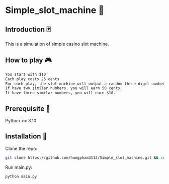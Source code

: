 # Simple_slot_machine 🎰

## Introduction 🃏

This is a simulation of simple casino slot machine.

## How to play 🎮

```txt
You start with $10
Each play costs 25 cents
For each play, the slot machine will output a random three-digit number.
If have two similar numbers, you will earn 50 cents.
If have three similar numbers, you will earn $10.
```

## Prerequisite 🐍

Python >= 3.10

## Installation 🚀

Clone the repo:

```sh
git clone https://github.com/hungpham3112/Simple_slot_machine.git && cd Simple_slot_machine
```

Run main.py:

```python
python main.py
```
